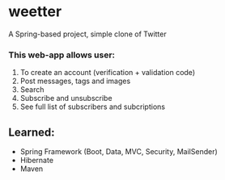 # weetter
A Spring-based project, simple clone of Twitter

### This web-app allows user: 
1. To create an account (verification + validation code)
2. Post messages, tags and images
3. Search
4. Subscribe and unsubscribe
5. See full list of subscribers and subcriptions

## Learned:
* Spring Framework (Boot, Data, MVC, Security, MailSender)
* Hibernate
* Maven
